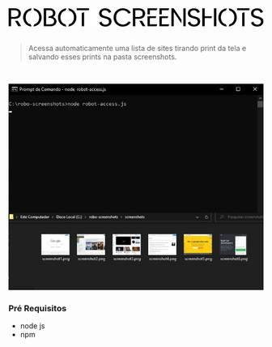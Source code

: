 <div align="center"><img src="./imgs/readme-logo.png"/></div>
<br>

> Acessa automaticamente uma lista de sites tirando print da tela e salvando esses prints na pasta screenshots.

<br>

![](./imgs/screen.jpg)

### Pré Requisitos

- node js
- npm
